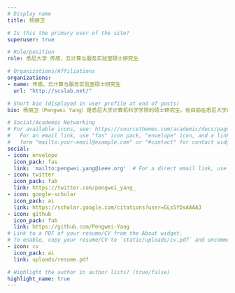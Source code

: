 ```yaml
---
# Display name
title: 杨朋卫

# Is this the primary user of the site?
superuser: true

# Role/position
role: 悉尼大学 传感、云计算与服务实验室硕士研究生

# Organizations/Affiliations
organizations:
- name: 传感、云计算与服务实验室硕士研究生
  url: "http://scslab.net/"

# Short bio (displayed in user profile at end of posts)
bio: 杨朋卫（Pengwei Yang）是悉尼大学计算机科学学院的硕士研究生。他目前在悉尼大学的传感器、云计算和服务实验室从事物联网云计算项目研究。他的研究兴趣包括众包、面向服务计算、深度学习与可信赖机器学习。

# Social/Academic Networking
# For available icons, see: https://sourcethemes.com/academic/docs/page-builder/#icons
#   For an email link, use "fas" icon pack, "envelope" icon, and a link in the
#   form "mailto:your-email@example.com" or "#contact" for contact widget.
social:
- icon: envelope
  icon_pack: fas
  link: 'mailto:pengwei.yang@ieee.org'  # For a direct email link, use "mailto:test@example.org".
- icon: twitter
  icon_pack: fab
  link: https://twitter.com/pengwei_yang_
- icon: google-scholar
  icon_pack: ai
  link: https://scholar.google.com/citations?user=GLs5fDsAAAAJ
- icon: github
  icon_pack: fab
  link: https://github.com/Pengwei-Yang
# Link to a PDF of your resume/CV from the About widget.
# To enable, copy your resume/CV to `static/uploads/cv.pdf` and uncomment the lines below.
- icon: cv
  icon_pack: ai
  link: uploads/resume.pdf

# Highlight the author in author lists? (true/false)
highlight_name: true
---
```

